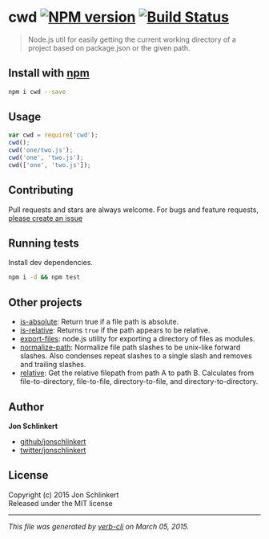 # cwd [![NPM version](https://badge.fury.io/js/cwd.svg)](http://badge.fury.io/js/cwd)  [![Build Status](https://travis-ci.org/jonschlinkert/cwd.svg)](https://travis-ci.org/jonschlinkert/cwd) 

> Node.js util for easily getting the current working directory of a project based on package.json or the given path.

## Install with [npm](npmjs.org)

```bash
npm i cwd --save
```

## Usage

```js
var cwd = require('cwd');
cwd();
cwd('one/two.js');
cwd('one', 'two.js');
cwd(['one', 'two.js']);
```

## Contributing
Pull requests and stars are always welcome. For bugs and feature requests, [please create an issue](https://github.com/jonschlinkert/cwd/issues)


## Running tests
Install dev dependencies.

```bash
npm i -d && npm test
```


## Other projects
* [is-absolute](https://github.com/jonschlinkert/is-absolute): Return true if a file path is absolute.
* [is-relative](https://github.com/jonschlinkert/is-relative): Returns `true` if the path appears to be relative.
* [export-files](https://github.com/jonschlinkert/export-files): node.js utility for exporting a directory of files as modules.
* [normalize-path](https://github.com/jonschlinkert/normalize-path): Normalize file path slashes to be unix-like forward slashes. Also condenses repeat slashes to a single slash and removes and trailing slashes.
* [relative](https://github.com/jonschlinkert/relative): Get the relative filepath from path A to path B. Calculates from file-to-directory, file-to-file, directory-to-file, and directory-to-directory.

## Author

**Jon Schlinkert**
 
+ [github/jonschlinkert](https://github.com/jonschlinkert)
+ [twitter/jonschlinkert](http://twitter.com/jonschlinkert) 

## License
Copyright (c) 2015 Jon Schlinkert  
Released under the MIT license

***

_This file was generated by [verb-cli](https://github.com/assemble/verb-cli) on March 05, 2015._

[look-up]: https://github.com/jonschlinkert/lookup
